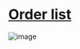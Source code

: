 # [Order list](https://abhilashgayen-orderlist.surge.sh/)

![image](https://user-images.githubusercontent.com/24368822/224472121-02c54ecc-03e2-405e-9631-be8a0fa00586.png)
